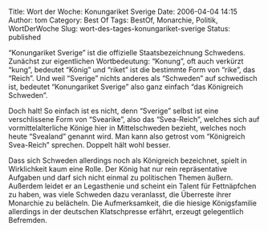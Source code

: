 Title: Wort der Woche: Konungariket Sverige
Date: 2006-04-04 14:15
Author: tom
Category: Best Of
Tags: BestOf, Monarchie, Politik, WortDerWoche
Slug: wort-des-tages-konungariket-sverige
Status: published

“Konungariket Sverige” ist die offizielle Staatsbezeichnung Schwedens.
Zunächst zur eigentlichen Wortbedeutung: “Konung”, oft auch verkürzt
“kung”, bedeutet “König” und “riket” ist die bestimmte Form von “rike”,
das “Reich”. Und weil “Sverige” nichts anderes als “Schweden” auf
schwedisch ist, bedeutet “Konungariket Sverige” also ganz einfach “das
Königreich Schweden”.

Doch halt! So einfach ist es nicht, denn “Sverige” selbst ist eine
verschlissene Form von “Svearike”, also das “Svea-Reich”, welches sich
auf vormittelalterliche Könige hier in Mittelschweden bezieht, welches
noch heute “Svealand” genannt wird. Man kann also getrost vom
“Königreich Svea-Reich” sprechen. Doppelt hält wohl besser.

Dass sich Schweden allerdings noch als Königreich bezeichnet, spielt in
Wirklichkeit kaum eine Rolle. Der König hat nur rein repräsentative
Aufgaben und darf sich nicht einmal zu politischen Themen äußern.
Außerdem leidet er an Legasthenie und scheint ein Talent für
Fettnäpfchen zu haben, was viele Schweden dazu veranlasst, die Überreste
ihrer Monarchie zu belächeln. Die Aufmerksamkeit, die die hiesige
Königsfamilie allerdings in der deutschen Klatschpresse erfährt, erzeugt
gelegentlich Befremden.

